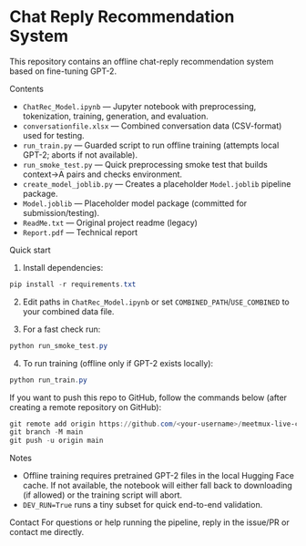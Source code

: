 # Chat Reply Recommendation System

This repository contains an offline chat-reply recommendation system based on fine-tuning GPT-2.

Contents
- `ChatRec_Model.ipynb` — Jupyter notebook with preprocessing, tokenization, training, generation, and evaluation.
- `conversationfile.xlsx` — Combined conversation data (CSV-format) used for testing.
- `run_train.py` — Guarded script to run offline training (attempts local GPT-2; aborts if not available).
- `run_smoke_test.py` — Quick preprocessing smoke test that builds context→A pairs and checks environment.
- `create_model_joblib.py` — Creates a placeholder `Model.joblib` pipeline package.
- `Model.joblib` — Placeholder model package (committed for submission/testing).
- `ReadMe.txt` — Original project readme (legacy)
- `Report.pdf` — Technical report

Quick start
1. Install dependencies:

```powershell
pip install -r requirements.txt
```

2. Edit paths in `ChatRec_Model.ipynb` or set `COMBINED_PATH`/`USE_COMBINED` to your combined data file.

3. For a fast check run:

```powershell
python run_smoke_test.py
```

4. To run training (offline only if GPT-2 exists locally):

```powershell
python run_train.py
```

If you want to push this repo to GitHub, follow the commands below (after creating a remote repository on GitHub):

```powershell
git remote add origin https://github.com/<your-username>/meetmux-live-coding-round.git
git branch -M main
git push -u origin main
```

Notes
- Offline training requires pretrained GPT-2 files in the local Hugging Face cache. If not available, the notebook will either fall back to downloading (if allowed) or the training script will abort.
- `DEV_RUN=True` runs a tiny subset for quick end-to-end validation.

Contact
For questions or help running the pipeline, reply in the issue/PR or contact me directly.
